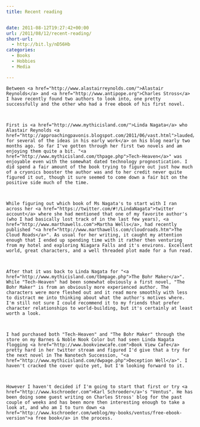 ```yaml
---
title: Recent reading


date: 2011-08-12T19:27:42+00:00
url: /2011/08/12/recent-reading/
short-url:
  - http://bit.ly/nD56Hb
categories:
  - Books
  - Hobbies
  - Media

---
```

<div class='microid-mailto+http:sha1:a4be7c99831f6693d42c8212c2937bc984600193'>
  
    Between <a href="http://www.alastairreynolds.com/">Alastair Reynolds</a> and <a href="http://www.antipope.org">Charles Stross</a> I have recently found two authors to look into, one pretty successfully and the other who had a free ebook of his first novel.
  
  
  
    First is <a href="http://www.mythicisland.com/">Linda Nagata</a> who Alastair Reynolds <a href="http://approachingpavonis.blogspot.com/2011/06/vast.html">lauded/blamed for several of the ideas in his early work</a> on his blog nearly two months ago. So far I've gotten through her first two novels and am enjoying them quite a bit. "<a href="http://www.mythicisland.com/thpage.php">Tech-Heaven</a>" was enjoyable even with the somewhat dated technology prognostication. I did spend a fair amount of the book trying to figure out just how much of a cryonics booster the author was and to her credit never quite figured it out, though it sure seemed to come down a fair bit on the positive side much of the time.
  
  
  
    While figuring out which book of Ms Nagata's to start with I ran across her <a href="https://twitter.com/#!/LindaNagata">twitter account</a> where she had mentioned that one of my favorite author's (who I had basically lost track of in the last few years), <a href="http://www.marthawells.com">Martha Wells</a>, had recently published "<a href="http://www.marthawells.com/cloudroads.htm">The Cloud Roads</a>". As usual for her writing, it caught my attention enough that I ended up spending time with it rather then venturing from my hotel and exploring Niagara Falls and it's environs. Excellent world, great characters, and a well threaded plot made for a fun read.
  
  
  
    After that it was back to Linda Nagata for "<a href="http://www.mythicisland.com/tbmpage.php">The Bohr Maker</a>". While "Tech-Heaven" had been somewhat obviously a first novel, "The Bohr Maker" is from an obviously more experienced author. The characters were more fleshed out and it read more smoothly with less to distract me into thinking about what the author's motives where. I'm still not sure I could recommend it to my friends that prefer character relationships to world-building, but it's certainly at least worth a look.
  
  
  
    I had purchased both "Tech-Heaven" and "The Bohr Maker" through the store on my Barnes & Noble Nook Color but had seen Linda Nagata flogging <a href="http://www.bookviewcafe.com">Book View Cafe</a> pretty hard in her twitter stream and figured I'd give that a try for the next novel in The Nanotech Succession, "<a href="http://www.mythicisland.com/dwpage.php">Deception Well</a>". I haven't cracked the cover quite yet, but I'm looking forward to it.
  
  
  
    However I haven't decided if I'm going to start that first or try <a href="http://www.kschroeder.com">Karl Schroeder</a>'s "Ventus". He has been doing some guest writing on Charles Stross' blog for the past couple of weeks and has been more then interesting enough to take a look at, and who am I to turn down <a href="http://www.kschroeder.com/weblog/my-books/ventus/free-ebook-version">a free book</a> in the process.
  
